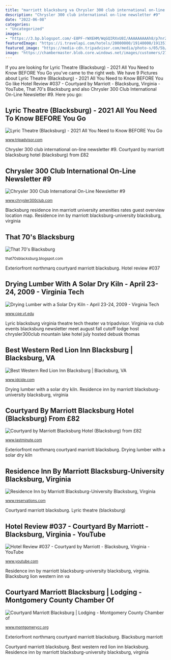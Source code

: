 ```yaml
---
title: "marriott blacksburg va Chrysler 300 club international on-line newsletter #9"
description: "Chrysler 300 club international on-line newsletter #9"
date: "2022-06-08"
categories:
- "Uncategorized"
images:
- "https://3.bp.blogspot.com/-E8PF-rWXEHM/WqGQIRXxU8I/AAAAAAAAAh8/p7nrZtRdItc5kAjkubUAjvCWqkOgXLQdQCLcBGAs/s1600/Marriott.jpg"
featuredImage: "https://i.travelapi.com/hotels/20000000/19140000/19135100/19135058/0943f875_z.jpg"
featured_image: "https://media-cdn.tripadvisor.com/media/photo-s/05/5b/6d/ac/lyric-theatre.jpg"
image: "https://chambermaster.blob.core.windows.net/images/customers/278/members/11666/photos/GALLERY_MAIN/ExteriorFront_NEW.jpg"
---
```


If you are looking for Lyric Theatre (Blacksburg) - 2021 All You Need to Know BEFORE You Go you've came to the right web. We have 9 Pictures about Lyric Theatre (Blacksburg) - 2021 All You Need to Know BEFORE You Go like Hotel Review #037 - Courtyard by Marriott - Blacksburg, Virginia - YouTube, That 70&#039;s Blacksburg and also Chrysler 300 Club International On-Line Newsletter #9. Here you go:

## Lyric Theatre (Blacksburg) - 2021 All You Need To Know BEFORE You Go

![Lyric Theatre (Blacksburg) - 2021 All You Need to Know BEFORE You Go](https://media-cdn.tripadvisor.com/media/photo-s/05/5b/6d/ac/lyric-theatre.jpg "Residence inn by marriott blacksburg-university blacksburg, virginia")

<small>www.tripadvisor.com</small>

Chrysler 300 club international on-line newsletter #9. Courtyard by marriott blacksburg hotel (blacksburg) from £82

## Chrysler 300 Club International On-Line Newsletter #9

![Chrysler 300 Club International On-Line Newsletter #9](http://www.chrysler300club.com/newsletter/9/01mapofblacksburg.jpg "Blacksburg residence inn marriott university amenities rates guest overview location map")

<small>www.chrysler300club.com</small>

Blacksburg residence inn marriott university amenities rates guest overview location map. Residence inn by marriott blacksburg-university blacksburg, virginia

## That 70&#039;s Blacksburg

![That 70&#039;s Blacksburg](https://3.bp.blogspot.com/-E8PF-rWXEHM/WqGQIRXxU8I/AAAAAAAAAh8/p7nrZtRdItc5kAjkubUAjvCWqkOgXLQdQCLcBGAs/s1600/Marriott.jpg "Lyric theatre (blacksburg)")

<small>that70sblacksburg.blogspot.com</small>

Exteriorfront northmarq courtyard marriott blacksburg. Hotel review #037

## Drying Lumber With A Solar Dry Kiln - April 23-24, 2009 - Virginia Tech

![Drying Lumber with a Solar Dry Kiln - April 23-24, 2009 - Virginia Tech](https://www.cpe.vt.edu/drysolar/images/title.jpg "Residence inn by marriott blacksburg-university blacksburg, virginia")

<small>www.cpe.vt.edu</small>

Lyric blacksburg virginia theatre tech theater va tripadvisor. Virginia va club events blacksburg newsletter meet august fall cutoff lodge host chrysler300club mountain lake hotel july hosted debusk thomas

## Best Western Red Lion Inn Blacksburg | Blacksburg, VA

![Best Western Red Lion Inn Blacksburg | Blacksburg, VA](https://www.idcide.com/i/h/b/best-western-red-lion-inn-blacksburg.jpg "Chrysler 300 club international on-line newsletter #9")

<small>www.idcide.com</small>

Drying lumber with a solar dry kiln. Residence inn by marriott blacksburg-university blacksburg, virginia

## Courtyard By Marriott Blacksburg Hotel (Blacksburg) From £82

![Courtyard by Marriott Blacksburg Hotel (Blacksburg) from £82](https://res.cloudinary.com/lastminute/image/upload/c_scale,w_630/q_auto/v1542696264/o60n9gcqcnfllofxhuqi.jpg "Lyric blacksburg virginia theatre tech theater va tripadvisor")

<small>www.lastminute.com</small>

Exteriorfront northmarq courtyard marriott blacksburg. Drying lumber with a solar dry kiln

## Residence Inn By Marriott Blacksburg-University Blacksburg, Virginia

![Residence Inn by Marriott Blacksburg-University Blacksburg, Virginia](https://i.travelapi.com/hotels/20000000/19140000/19135100/19135058/0943f875_z.jpg "Virginia va club events blacksburg newsletter meet august fall cutoff lodge host chrysler300club mountain lake hotel july hosted debusk thomas")

<small>www.reservations.com</small>

Courtyard marriott blacksburg. Lyric theatre (blacksburg)

## Hotel Review #037 - Courtyard By Marriott - Blacksburg, Virginia - YouTube

![Hotel Review #037 - Courtyard by Marriott - Blacksburg, Virginia - YouTube](https://i.ytimg.com/vi/NKHsXaOeCAE/maxresdefault.jpg "Hotel review #037")

<small>www.youtube.com</small>

Residence inn by marriott blacksburg-university blacksburg, virginia. Blacksburg lion western inn va

## Courtyard Marriott Blacksburg | Lodging - Montgomery County Chamber Of

![Courtyard Marriott Blacksburg | Lodging - Montgomery County Chamber of](https://chambermaster.blob.core.windows.net/images/customers/278/members/11666/photos/GALLERY_MAIN/ExteriorFront_NEW.jpg "Blacksburg lion western inn va")

<small>www.montgomerycc.org</small>

Exteriorfront northmarq courtyard marriott blacksburg. Blacksburg marriott

Courtyard marriott blacksburg. Best western red lion inn blacksburg. Residence inn by marriott blacksburg-university blacksburg, virginia
